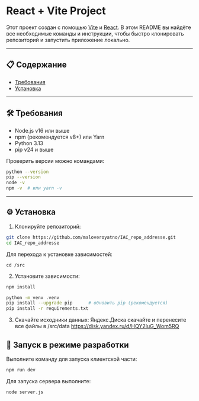 # React + Vite Project

Этот проект создан с помощью [Vite](https://vitejs.dev/) и [React](https://reactjs.org/).
В этом README вы найдёте все необходимые команды и инструкции, чтобы быстро клонировать репозиторий и запустить приложение локально.

---

## 📋 Содержание

- [Требования](#-требования)
- [Установка](#-установка)


---

## 🛠 Требования

- Node.js v16 или выше
- npm (рекомендуется v8+) или Yarn
- Python 3.13
- pip v24 и выше

Проверить версии можно командами:

```bash
python --version
pip --version
node -v
npm -v  # или yarn -v
```

---

## ⚙️ Установка

1. Клонируйте репозиторий:
```bash
git clone https://github.com/maloveroyatno/IAC_repo_addresse.git
cd IAC_repo_addresse
```
Для перехода к установке зависимостей:
```
cd /src
```

2. Установите зависимости:

```bash
npm install
```
```bash
python -m venv .venv
pip install --upgrade pip      # обновить pip (рекомендуется)
pip install -r requirements.txt
```

3. Скачайте исходники данных:
Яндекс.Диска скачайте и перенесите все файлы в /src/data
https://disk.yandex.ru/d/HQY2IuG_Wom5RQ

## 🚀 Запуск в режиме разработки

Выполните команду для запуска клиентской части:

```bash
npm run dev
```

Для запуска сервера выполните:

```bash
node server.js
```
